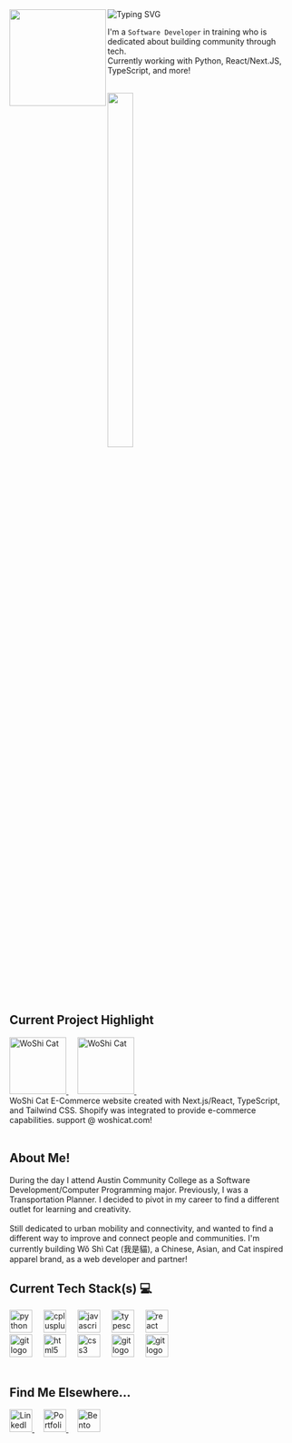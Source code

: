<img src="https://www.westsai.me/_next/image?url=%2Fprofile_pics%2Fbay_area_beach_coffee.jpg&w=828&q=75" width="170" align="left"/> 

<div href="https://git.io/typing-svg"><img src="https://readme-typing-svg.herokuapp.com?font=Fira+Code&size=40&duration=1000&pause=1000&color=78716C&vCenter=true&multiline=true&repeat=false&random=false&width=635&height=115&lines=Hey%2C+I'm+Wes!;Welcome+to+my+GitHub+Page" alt="Typing SVG" /></div>
<img width="12"/>

I'm a `Software Developer` in training who is dedicated about building community through tech. 
<br>
Currently working with Python, React/Next.JS, TypeScript, and more!
<br><br>
<div align="left">
<p align="left">
  <img height="40%" width="30%" src="https://github-readme-stats.vercel.app/api/top-langs/?username=WeST-17&layout=compact&count_private=true&hide_border=true&theme=tokyonight&bg_color=00000000&langs_count=5&hide=html">
</p>
</div>
<br>

## Current Project Highlight
<div align="left">
  <a href="https://www.woshicat.com/">
    <img src="https://www.woshicat.com/_next/image?url=%2Flogo%2FLogo%20Red%20Version.png&w=320&q=75" height="100" alt="WoShi Cat"  />
  </a>
  <img width="12" />
  <a href="https://www.woshicat.com/">
    <img src="https://www.woshicat.com/_next/image?url=%2Fmedia%2Fmisc%2Fwoshicat_script2b.png&w=1024&q=75" height="100" alt="WoShi Cat"  />
  </a>
  <img width="12" />
  
</div>
  WoShi Cat E-Commerce website created with Next.js/React, TypeScript, and Tailwind CSS. Shopify was integrated to provide e-commerce capabilities.
  support @ woshicat.com!
<br><br>

## About Me!
<div align="left">
  <div align="left">
    During the day I attend Austin Community College as a Software Development/Computer Programming major. Previously, I was a Transportation Planner. I decided to pivot in my career to find a different outlet for learning and creativity.
    <br><br>
    Still dedicated to urban mobility and connectivity, and wanted to find a different way to improve and connect people and communities. I'm currently building Wǒ Shì Cat (我是貓), a Chinese, Asian, and Cat inspired apparel brand, as a web developer and partner!
  </div>
</div>

## Current Tech Stack(s) 💻
<div align="left">
  <div align="left">
    <img src="https://img.shields.io/badge/Python-3776AB?logo=python&logoColor=white&style=for-the-badge" height="40" alt="python logo"  />
    <img width="12" />
    <img src="https://img.shields.io/badge/C++-00599C?logo=cplusplus&logoColor=white&style=for-the-badge" height="40" alt="cplusplus logo" />
    <img width="12" />
    <img src="https://img.shields.io/badge/JavaScript-F7DF1E?logo=javascript&logoColor=black&style=for-the-badge" height="40" alt="javascript logo"  />
    <img width="12" />
    <img src="https://img.shields.io/badge/TypeScript-3178C6?logo=typescript&logoColor=white&style=for-the-badge" height="40" alt="typescript logo"  />
    <img width="12" />
    <img src="https://img.shields.io/badge/React-61DAFB?logo=react&logoColor=black&style=for-the-badge" height="40" alt="react logo"  />
    <img width="12" />
  </div>
  <div align="left">
    <img src="https://img.shields.io/badge/Tailwind_CSS-06B6D4?logo=tailwindcss&logoColor=white&style=for-the-badge" height="40" alt="git logo"  />
    <img width="12" />
    <img src="https://img.shields.io/badge/HTML5-E34F26?logo=html5&logoColor=white&style=for-the-badge" height="40" alt="html5 logo"  />
    <img width="12" />
    <img src="https://img.shields.io/badge/CSS-1572B6?logo=css3&logoColor=white&style=for-the-badge" height="40" alt="css3 logo"  />
    <img width="12" />
    <img src="https://img.shields.io/badge/Git-F05032?logo=git&logoColor=white&style=for-the-badge" height="40" alt="git logo"  />
    <img width="12" />
    <img src="https://img.shields.io/badge/GitHub-2b3137?logo=github&logoColor=white&style=for-the-badge" height="40" alt="git logo"  />
    <img width="12" />
  </div>
</div>
<br>

## Find Me Elsewhere...
<div align="left">
  <a href="https://www.linkedin.com/in/wesley-tsai/">
    <img src="https://img.shields.io/badge/LinkedIn-0077B5?logo=linkedin&logoColor=white&style=for-the-badge" height="40" alt="LinkedIn"  />
  </a>
  <img width="12" />
  <a href="https://www.westsai.me">
    <img src="https://img.shields.io/badge/Portfolio-a8a29e?&style=for-the-badge" height="40" alt="Portfolio Website at westsai.me" />
  </a>
  <img width="12" />
  <a href="https://bento.me/wes-tsai">
    <img src="https://img.shields.io/badge/Bento-6366f1?logo=bento&logoColor=white&style=for-the-badge" height="40" alt="Bento Website at westsai.me" />
  </a>
 
</div>

<!--
For Future Reference:
 <img width="12" />
  <a href="https://www.codedex.io/@17-west">
    <img src="https://img.shields.io/badge/Codedex-f59e0b?labelColor=white&style=for-the-badge" height="40" alt="Wes Codedex Profile" />
  </a>
Node.js
<img src="https://img.shields.io/badge/Node.js-339933?logo=nodedotjs&logoColor=white&style=for-the-badge" height="40" alt="nodejs logo"  />
  <img width="12" />
-->
